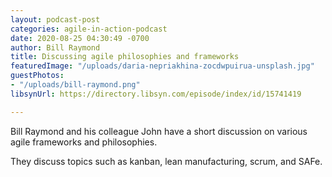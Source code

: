 ```yaml
---
layout: podcast-post
categories: agile-in-action-podcast
date: 2020-08-25 04:30:49 -0700
author: Bill Raymond
title: Discussing agile philosophies and frameworks
featuredImage: "/uploads/daria-nepriakhina-zocdwpuirua-unsplash.jpg"
guestPhotos:
- "/uploads/bill-raymond.png"
libsynUrl: https://directory.libsyn.com/episode/index/id/15741419

---
```

Bill Raymond and his colleague John have a short discussion on various agile frameworks and philosophies.

They discuss topics such as kanban, lean manufacturing, scrum, and SAFe.
 

